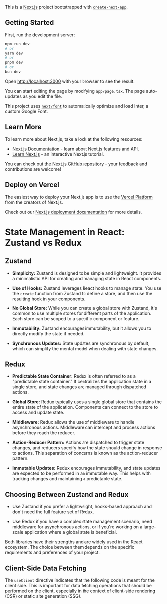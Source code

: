 This is a [Next.js](https://nextjs.org/) project bootstrapped with [`create-next-app`](https://github.com/vercel/next.js/tree/canary/packages/create-next-app).

## Getting Started

First, run the development server:

```bash
npm run dev
# or
yarn dev
# or
pnpm dev
# or
bun dev
```

Open [http://localhost:3000](http://localhost:3000) with your browser to see the result.

You can start editing the page by modifying `app/page.tsx`. The page auto-updates as you edit the file.

This project uses [`next/font`](https://nextjs.org/docs/basic-features/font-optimization) to automatically optimize and load Inter, a custom Google Font.

## Learn More

To learn more about Next.js, take a look at the following resources:

- [Next.js Documentation](https://nextjs.org/docs) - learn about Next.js features and API.
- [Learn Next.js](https://nextjs.org/learn) - an interactive Next.js tutorial.

You can check out [the Next.js GitHub repository](https://github.com/vercel/next.js/) - your feedback and contributions are welcome!

## Deploy on Vercel

The easiest way to deploy your Next.js app is to use the [Vercel Platform](https://vercel.com/new?utm_medium=default-template&filter=next.js&utm_source=create-next-app&utm_campaign=create-next-app-readme) from the creators of Next.js.

Check out our [Next.js deployment documentation](https://nextjs.org/docs/deployment) for more details.

# State Management in React: Zustand vs Redux

## Zustand

- **Simplicity:** Zustand is designed to be simple and lightweight. It provides a minimalistic API for creating and managing state in React components.
  
- **Use of Hooks:** Zustand leverages React hooks to manage state. You use the `create` function from Zustand to define a store, and then use the resulting hook in your components.

- **No Global Store:** While you can create a global store with Zustand, it's common to use multiple stores for different parts of the application. Each store can be scoped to a specific component or feature.

- **Immutability:** Zustand encourages immutability, but it allows you to directly modify the state if needed.

- **Synchronous Updates:** State updates are synchronous by default, which can simplify the mental model when dealing with state changes.

## Redux

- **Predictable State Container:** Redux is often referred to as a "predictable state container." It centralizes the application state in a single store, and state changes are managed through dispatched actions.

- **Global Store:** Redux typically uses a single global store that contains the entire state of the application. Components can connect to the store to access and update state.

- **Middleware:** Redux allows the use of middleware to handle asynchronous actions. Middleware can intercept and process actions before they reach the reducer.

- **Action-Reducer Pattern:** Actions are dispatched to trigger state changes, and reducers specify how the state should change in response to actions. This separation of concerns is known as the action-reducer pattern.

- **Immutable Updates:** Redux encourages immutability, and state updates are expected to be performed in an immutable way. This helps with tracking changes and maintaining a predictable state.

## Choosing Between Zustand and Redux

- Use Zustand if you prefer a lightweight, hooks-based approach and don't need the full feature set of Redux.

- Use Redux if you have a complex state management scenario, need middleware for asynchronous actions, or if you're working on a large-scale application where a global state is beneficial.

Both libraries have their strengths and are widely used in the React ecosystem. The choice between them depends on the specific requirements and preferences of your project.

## Client-Side Data Fetching

The `useClient` directive indicates that the following code is meant for the client side. This is important for data fetching operations that should be performed on the client, especially in the context of client-side rendering (CSR) or static site generation (SSG).